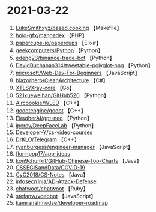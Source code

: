 # 2021-03-22

1. [LukeSmithxyz/based.cooking](https://github.com/LukeSmithxyz/based.cooking) 【Makefile】
2. [holo-gfx/mangadex](https://github.com/holo-gfx/mangadex) 【PHP】
3. [papercups-io/papercups](https://github.com/papercups-io/papercups) 【Elixir】
4. [geekcomputers/Python](https://github.com/geekcomputers/Python) 【Python】
5. [edeng23/binance-trade-bot](https://github.com/edeng23/binance-trade-bot) 【Python】
6. [DavidBuchanan314/tweetable-polyglot-png](https://github.com/DavidBuchanan314/tweetable-polyglot-png) 【Python】
7. [microsoft/Web-Dev-For-Beginners](https://github.com/microsoft/Web-Dev-For-Beginners) 【JavaScript】
8. [blazorhero/CleanArchitecture](https://github.com/blazorhero/CleanArchitecture) 【C#】
9. [XTLS/Xray-core](https://github.com/XTLS/Xray-core) 【Go】
10. [521xueweihan/GitHub520](https://github.com/521xueweihan/GitHub520) 【Python】
11. [Aircoookie/WLED](https://github.com/Aircoookie/WLED) 【C++】
12. [godotengine/godot](https://github.com/godotengine/godot) 【C++】
13. [EleutherAI/gpt-neo](https://github.com/EleutherAI/gpt-neo) 【Python】
14. [iperov/DeepFaceLab](https://github.com/iperov/DeepFaceLab) 【Python】
15. [Developer-Y/cs-video-courses](https://github.com/Developer-Y/cs-video-courses) 
16. [DrKLO/Telegram](https://github.com/DrKLO/Telegram) 【C++】
17. [ryanburgess/engineer-manager](https://github.com/ryanburgess/engineer-manager) 【JavaScript】
18. [florinpop17/app-ideas](https://github.com/florinpop17/app-ideas) 
19. [kon9chunkit/GitHub-Chinese-Top-Charts](https://github.com/kon9chunkit/GitHub-Chinese-Top-Charts) 【Java】
20. [CSSEGISandData/COVID-19](https://github.com/CSSEGISandData/COVID-19) 
21. [CyC2018/CS-Notes](https://github.com/CyC2018/CS-Notes) 【Java】
22. [infosecn1nja/AD-Attack-Defense](https://github.com/infosecn1nja/AD-Attack-Defense) 
23. [chatwoot/chatwoot](https://github.com/chatwoot/chatwoot) 【Ruby】
24. [stefanw/voebbot](https://github.com/stefanw/voebbot) 【JavaScript】
25. [kamranahmedse/developer-roadmap](https://github.com/kamranahmedse/developer-roadmap) 
